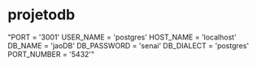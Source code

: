 # projetodb

"PORT = '3001'
USER_NAME = 'postgres'
HOST_NAME = 'localhost'
DB_NAME = 'jaoDB'
DB_PASSWORD = 'senai'
DB_DIALECT = 'postgres'
PORT_NUMBER = '5432'"
